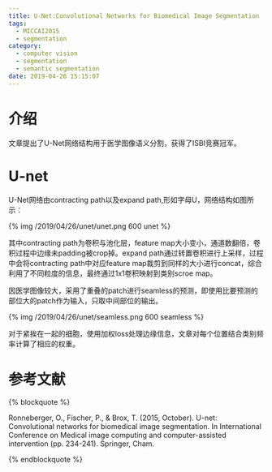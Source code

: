 ```yaml
---
title: U-Net:Convolutional Networks for Biomedical Image Segmentation
tags:
  - MICCAI2015
  - segmentation
category:
  - computer vision
  - segmentation
  - semantic segmentation
date: 2019-04-26 15:15:07
---
```


# 介绍
文章提出了U-Net网络结构用于医学图像语义分割，获得了ISBI竞赛冠军。

# U-net
U-Net网络由contracting path以及expand path,形如字母U，网络结构如图所示：

{% img /2019/04/26/unet/unet.png 600 unet %}

其中contracting path为卷积与池化层，feature map大小变小，通道数翻倍，卷积过程中边缘未padding被crop掉。expand path通过转置卷积进行上采样，过程中会将contracting path中对应feature map裁剪到同样的大小进行concat，综合利用了不同粒度的信息，最终通过1x1卷积映射到类别scroe map。

因医学图像较大，采用了重叠的patch进行seamless的预测，即使用比要预测的部位大的patch作为输入，只取中间部位的输出。

{% img /2019/04/26/unet/seamless.png 600 seamless %}

对于紧挨在一起的细胞，使用加权loss处理边缘信息，文章对每个位置结合类别频率计算了相应的权重。

# 参考文献
{% blockquote %}

Ronneberger, O., Fischer, P., & Brox, T. (2015, October). U-net: Convolutional networks for biomedical image segmentation. In International Conference on Medical image computing and computer-assisted intervention (pp. 234-241). Springer, Cham.

{% endblockquote %}
